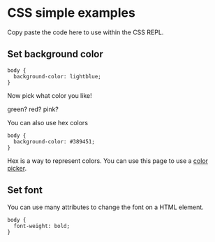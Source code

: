 # CSS simple examples
Copy paste the code here to use within the CSS REPL.

## Set background color

```
body {
  background-color: lightblue;
}
```
Now pick what color you like!

green? red? pink?

You can also use hex colors

```
body {
  background-color: #389451;
}
```
Hex is a way to  represent colors. You can use this page to use a [color picker](https://g.co/kgs/U3FgD83). 

## Set font

You can use many attributes to change the font on a HTML element.
```
body {
  font-weight: bold;
}
```
